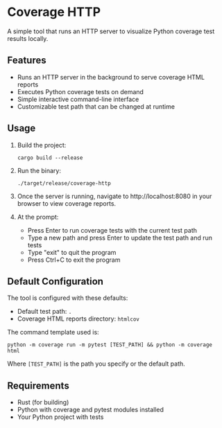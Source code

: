 # Coverage HTTP

A simple tool that runs an HTTP server to visualize Python coverage test results locally.

## Features

- Runs an HTTP server in the background to serve coverage HTML reports
- Executes Python coverage tests on demand
- Simple interactive command-line interface
- Customizable test path that can be changed at runtime

## Usage

1. Build the project:
   ```
   cargo build --release
   ```

2. Run the binary:
   ```
   ./target/release/coverage-http
   ```

3. Once the server is running, navigate to http://localhost:8080 in your browser to view coverage reports.

4. At the prompt:
   - Press Enter to run coverage tests with the current test path
   - Type a new path and press Enter to update the test path and run tests
   - Type "exit" to quit the program
   - Press Ctrl+C to exit the program

## Default Configuration

The tool is configured with these defaults:
- Default test path: `.`
- Coverage HTML reports directory: `htmlcov`

The command template used is:
```
python -m coverage run -m pytest [TEST_PATH] && python -m coverage html
```

Where `[TEST_PATH]` is the path you specify or the default path.

## Requirements

- Rust (for building)
- Python with coverage and pytest modules installed
- Your Python project with tests 